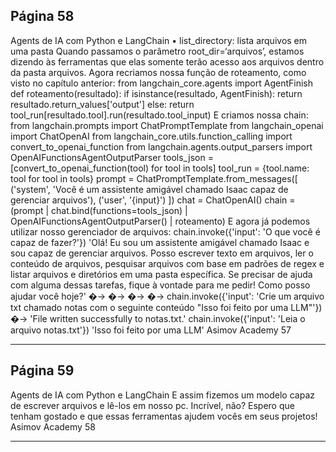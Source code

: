 ## Página 58

Agents de IA com Python e LangChain
• list_directory: lista arquivos em uma pasta
Quando passamos o parâmetro root_dir=‘arquivos’, estamos dizendo às ferramentas que elas somente
terão acesso aos arquivos dentro da pasta arquivos.
Agora recriamos nossa função de roteamento, como visto no capítulo anterior:
from langchain_core.agents import AgentFinish
def roteamento(resultado):
if isinstance(resultado, AgentFinish):
return resultado.return_values['output']
else:
return tool_run[resultado.tool].run(resultado.tool_input)
E criamos nossa chain:
from langchain.prompts import ChatPromptTemplate
from langchain_openai import ChatOpenAI
from langchain_core.utils.function_calling import convert_to_openai_function
from langchain.agents.output_parsers import OpenAIFunctionsAgentOutputParser
tools_json = [convert_to_openai_function(tool) for tool in tools]
tool_run = {tool.name: tool for tool in tools}
prompt = ChatPromptTemplate.from_messages([
('system', 'Você é um assistente amigável chamado Isaac capaz de gerenciar arquivos'),
('user', '{input}')
])
chat = ChatOpenAI()
chain = (prompt
| chat.bind(functions=tools_json)
| OpenAIFunctionsAgentOutputParser()
| roteamento)
E agora já podemos utilizar nosso gerenciador de arquivos:
chain.invoke({'input': 'O que você é capaz de fazer?'})
'Olá! Eu sou um assistente amigável chamado Isaac e sou capaz de gerenciar arquivos. Posso
escrever texto em arquivos, ler o conteúdo de arquivos, pesquisar arquivos com base em
padrões de regex e listar arquivos e diretórios em uma pasta específica. Se precisar de
ajuda com alguma dessas tarefas, fique à vontade para me pedir! Como posso ajudar você
hoje?'
�→
�→
�→
�→
chain.invoke({'input': 'Crie um arquivo txt chamado notas com o seguinte conteúdo "Isso foi
feito por uma LLM"'})
�→
'File written successfully to notas.txt.'
chain.invoke({'input': 'Leia o arquivo notas.txt'})
'Isso foi feito por uma LLM'
Asimov Academy
57


---
## Página 59

Agents de IA com Python e LangChain
E assim fizemos um modelo capaz de escrever arquivos e lê-los em nosso pc. Incrível, não?
Espero que tenham gostado e que essas ferramentas ajudem vocês em seus projetos!
Asimov Academy
58


---
